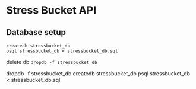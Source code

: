 # Stress Bucket API

## Database setup

`createdb stressbucket_db`  
`psql stressbucket_db < stressbucket_db.sql
`

delete db
`dropdb -f stressbucket_db`


dropdb -f stressbucket_db
createdb stressbucket_db
psql stressbucket_db < stressbucket_db.sql